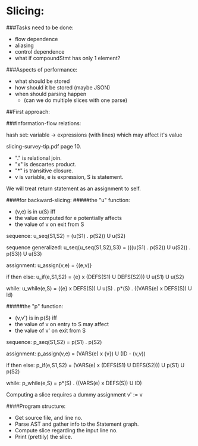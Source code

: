 Slicing:
========

###Tasks need to be done:
 - flow dependence
 - aliasing
 - control dependence
 - what if compoundStmt has only 1 element?

###Aspects of performance:
 - what should be stored
 - how should it be stored (maybe JSON)
 - when should parsing happen
    - (can we do multiple slices with one parse)

##First approach:

###Information-flow relations:

hash set:
variable -> expressions (with lines) which may affect it's value

slicing-survey-tip.pdf page 10.

 - "." is relational join.
 - "x" is descartes product.
 - "*" is transitive closure.
 - v is variable, e is expression, S is statement.

We will treat return statement as an assignment to self.

####for backward-slicing:
#####the "u" function:

 - (v,e) is in u(S) iff 
 - the value computed for e potentially affects 
 - the value of v on exit from S

sequence:
u_seq(S1,S2) = (u(S1) . p(S2)) U u(S2)

sequence generalized:
u_seq(u_seq(S1,S2),S3) = (((u(S1) . p(S2)) U u(S2)) . p(S3)) U u(S3)

assignment:
u_assign(v,e) = {(e,v)}

if then else:
u_if(e,S1,S2) = {e} x (DEFS(S1) U DEFS(S2))) U u(S1) U u(S2)

while:
u_while(e,S) = ({e} x DEFS(S)) U u(S) . p*(S) . ((VARS(e) x DEFS(S)) U Id)

#####the "p" function:

 - (v,v') is in p(S) iff
 - the value of v on entry to S may affect
 - the value of v' on exit from S

sequence:
p_seq(S1,S2) = p(S1) . p(S2)

assignment:
p_assign(v,e) = (VARS(e) x {v}) U (ID - (v,v))

if then else:
p_if(e,S1,S2) = (VARS(e) x (DEFS(S1) U DEFS(S2))) U p(S1) U p(S2)

while:
p_while(e,S) = p*(S) . ((VARS(e) x DEFS(S)) U ID)

Computing a slice requires a dummy assignment v' := v

####Program structure:
 - Get source file, and line no.
 - Parse AST and gather info to the Statement graph.
 - Compute slice regarding the input line no.
 - Print (prettily) the slice.